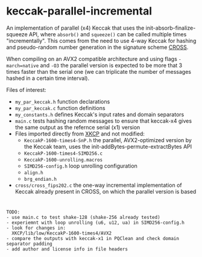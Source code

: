 # keccak-parallel-incremental

An implementation of parallel (x4) Keccak that uses the init-absorb-finalize-squeeze API, where `absorb()` and `squeeze()` can be called multiple times "incrementally". This comes from the need to use 4-way Keccak for hashing and pseudo-random number generation in the signature scheme [CROSS](https://www.cross-crypto.com/).

When compiling on an AVX2 compatible architecture and using flags `-march=native` and `-O3` the parallel version is expected to be more that 3 times faster than the serial one (we can triplicate the number of messages hashed in a certain time interval).

Files of interest:
- `my_par_keccak.h` function declarations
- `my_par_keccak.c` function definitions
- `my_constants.h` defines Keccak's input rates and domain separators
- `main.c` tests hashing random messages to ensure that keccak-x4 gives the same output as the refernce serial (x1) version
- Files imported directly from [XKCP](https://github.com/XKCP/XKCP) and not modified:
    - `KeccakP-1600-times4-SnP.h` the parallel, AVX2-optimized version by the Keccak team, uses the init-addBytes-permute-extractBytes API 
    - `KeccakP-1600-times4-SIMD256.c`
    - `KeccakP-1600-unrolling.macros`
    - `SIMD256-config.h` loop unrolling configuration
    - `align.h`
    - `brg_endian.h`
- `cross/cross_fips202.c` the one-way incremental implementation of Keccak already present in CROSS, on which the parallel version is based

#

```
TODO:
- use main.c to test shake-128 (shake-256 already tested)
- experiemnt with loop unrolling (u6, u12, ua) in SIMD256-config.h
- look for changes in:
  XKCP/lib/low/KeccakP-1600-times4/AVX2
- compare the outputs with keccak-x1 in PQClean and check domain separator padding
- add author and license info in file headers
```
